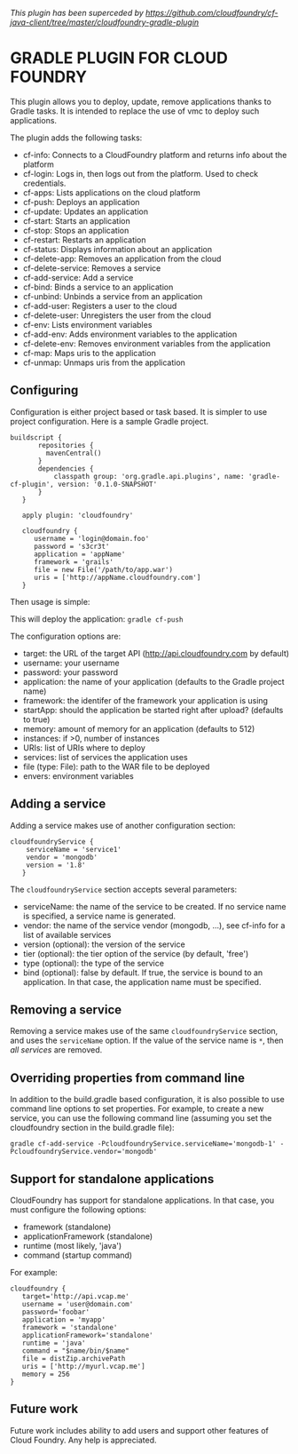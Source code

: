 
*This plugin has been superceded by https://github.com/cloudfoundry/cf-java-client/tree/master/cloudfoundry-gradle-plugin*

GRADLE PLUGIN FOR CLOUD FOUNDRY
===============================

This plugin allows you to deploy, update, remove applications thanks to Gradle tasks. It is intended to
replace the use of vmc to deploy such applications.

The plugin adds the following tasks:

* cf-info: Connects to a CloudFoundry platform and returns info about the platform
* cf-login: Logs in, then logs out from the platform. Used to check credentials.
* cf-apps: Lists applications on the cloud platform
* cf-push: Deploys an application
* cf-update: Updates an application
* cf-start: Starts an application
* cf-stop: Stops an application
* cf-restart: Restarts an application
* cf-status: Displays information about an application
* cf-delete-app: Removes an application from the cloud
* cf-delete-service: Removes a service
* cf-add-service: Add a service
* cf-bind: Binds a service to an application
* cf-unbind: Unbinds a service from an application
* cf-add-user: Registers a user to the cloud
* cf-delete-user: Unregisters the user from the cloud
* cf-env: Lists environment variables
* cf-add-env: Adds environment variables to the application
* cf-delete-env: Removes environment variables from the application
* cf-map: Maps uris to the application
* cf-unmap: Unmaps uris from the application

Configuring
-----------

Configuration is either project based or task based. It is simpler to use project configuration. Here is a sample
Gradle project.

```
buildscript {
       repositories {
   	     mavenCentral()
       }
       dependencies {
           classpath group: 'org.gradle.api.plugins', name: 'gradle-cf-plugin', version: '0.1.0-SNAPSHOT'
       }
   }

   apply plugin: 'cloudfoundry'

   cloudfoundry {
      username = 'login@domain.foo'
      password = 's3cr3t'
      application = 'appName'
      framework = 'grails'
      file = new File('/path/to/app.war')
      uris = ['http://appName.cloudfoundry.com']
   }
```

Then usage is simple:

This will deploy the application:
```gradle cf-push```

The configuration options are:
* target: the URL of the target API (http://api.cloudfoundry.com by default)
* username: your username
* password: your password
* application: the name of your application (defaults to the Gradle project name)
* framework: the identifer of the framework your application is using
* startApp: should the application be started right after upload? (defaults to true)
* memory: amount of memory for an application (defaults to 512)
* instances: if >0, number of instances
* URIs: list of URIs where to deploy
* services: list of services the application uses
* file (type: File): path to the WAR file to be deployed
* envers: environment variables

Adding a service
----------------

Adding a service makes use of another configuration section:
```
cloudfoundryService {
  	serviceName = 'service1'
   	vendor = 'mongodb'
   	version = '1.8'
   }
```

The ```cloudfoundryService``` section accepts several parameters:
* serviceName: the name of the service to be created. If no service name is specified, a service name is generated.
* vendor: the name of the service vendor (mongodb, ...), see cf-info for a list of available services
* version (optional): the version of the service
* tier (optional): the tier option of the service (by default, 'free')
* type (optional): the type of the service
* bind (optional): false by default. If true, the service is bound to an application. In that case, the application name must be specified.

Removing a service
------------------

Removing a service makes use of the same ```cloudfoundryService``` section, and uses the ```serviceName``` option. If
the value of the service name is ```*```, then *all services* are removed.

Overriding properties from command line
---------------------------------------

In addition to the build.gradle based configuration, it is also possible to use command line options to set properties.
For example, to create a new service, you can use the following command line (assuming you set the cloudfoundry section
in the build.gradle file):

```gradle cf-add-service -PcloudfoundryService.serviceName='mongodb-1' -PcloudfoundryService.vendor='mongodb'```

Support for standalone applications
-----------------------------------

CloudFoundry has support for standalone applications. In that case, you must configure the following options:
* framework (standalone)
* applicationFramework (standalone)
* runtime (most likely, 'java')
* command (startup command)

For example:
```
cloudfoundry {
   target='http://api.vcap.me'
   username = 'user@domain.com'
   password='foobar'
   application = 'myapp'
   framework = 'standalone'
   applicationFramework='standalone'
   runtime = 'java'
   command = "$name/bin/$name"
   file = distZip.archivePath
   uris = ['http://myurl.vcap.me']
   memory = 256
}
```

Future work
-----------

Future work includes ability to add users and support other features of Cloud Foundry. Any help
is appreciated.
